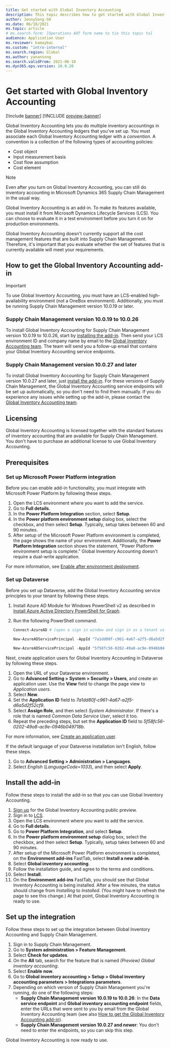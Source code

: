 ```yaml
---
title: Get started with Global Inventory Accounting
description: This topic describes how to get started with Global Inventory Accounting.
author: JennySong-SH
ms.date: 06/18/2021
ms.topic: article
# ms.search.form: [Operations AOT form name to tie this topic to]
audience: Application User
ms.reviewer: kamaybac
ms.custom: "intro-internal"
ms.search.region: Global
ms.author: yanansong
ms.search.validFrom: 2021-06-18
ms.dyn365.ops.version: 10.0.20
---
```


# Get started with Global Inventory Accounting

[!include [banner](../includes/banner.md)]
[!INCLUDE [preview-banner](../includes/preview-banner.md)]
<!--KFM: Preview until 4/30/2022 -->

Global Inventory Accounting lets you do multiple inventory accountings in the Global Inventory Accounting ledgers that you've set up. You must associate each Global Inventory Accounting ledger with a *convention*. A convention is a collection of the following types of accounting policies:

- Cost object
- Input measurement basis
- Cost flow assumption
- Cost element

> [!NOTE]
> Even after you turn on Global Inventory Accounting, you can still do inventory accounting in Microsoft Dynamics 365 Supply Chain Management in the usual way.

Global Inventory Accounting is an add-in. To make its features available, you must install it from Microsoft Dynamics Lifecycle Services (LCS). You can choose to evaluate it in a test environment before you turn it on for production environments.

Global Inventory Accounting doesn't currently support all the cost management features that are built into Supply Chain Management. Therefore, it's important that you evaluate whether the set of features that is currently available will meet your requirements.

## <a name="sign-up"></a>How to get the Global Inventory Accounting add-in

> [!IMPORTANT]
> To use Global Inventory Accounting, you must have an LCS-enabled high-availability environment (not a OneBox environment). Additionally, you must be running Supply Chain Management version 10.0.19 or later.

### Supply Chain Management version 10.0.19 to 10.0.26

To install Global Inventory Accounting for Supply Chain Management version 10.0.19 to 10.0.26, start by [installing the add-in](#install). Then send your LCS environment ID and company name by email to the [Global Inventory Accounting team](mailto:GlobalInvAccount@microsoft.com). The team will send you a follow-up email that contains your Global Inventory Accounting service endpoints.

### Supply Chain Management version 10.0.27 and later

To install Global Inventory Accounting for Supply Chain Management version 10.0.27 and later, just [install the add-in](#install). For these versions of Supply Chain Management, the Global Inventory Accounting service endpoints will be set up automatically, so you don't need to find them manually. If you do experience any issues while setting up the add-in, please contact the [Global Inventory Accounting team](mailto:GlobalInvAccount@microsoft.com).

## Licensing

Global Inventory Accounting is licensed together with the standard features of inventory accounting that are available for Supply Chain Management. You don't have to purchase an additional license to use Global Inventory Accounting.

## Prerequisites

### Set up Microsoft Power Platform integration

Before you can enable add-in functionality, you must integrate with Microsoft Power Platform by following these steps.

1. Open the LCS environment where you want to add the service.
1. Go to **Full details**.
1. In the **Power Platform Integration** section, select **Setup**.
1. In the **Power platform environment setup** dialog box, select the checkbox, and then select **Setup**. Typically, setup takes between 60 and 90 minutes.
1. After setup of the Microsoft Power Platform environment is completed, the page shows the name of your environment. Additionally, the **Power Platform Integration** section shows the statement, "Power Platform environment setup is complete." Global Inventory Accounting doesn't require a dual-write application.

For more information, see [Enable after environment deployment](../../fin-ops-core/dev-itpro/power-platform/enable-power-platform-integration.md#enable-after-deploy).

### Set up Dataverse

Before you set up Dataverse, add the Global Inventory Accounting service principles to your tenant by following these steps.

1. Install Azure AD Module for Windows PowerShell v2 as described in [Install Azure Active Directory PowerShell for Graph](/powershell/azure/active-directory/install-adv2).
1. Run the following PowerShell command.

    ```powershell
    Connect-AzureAD # (open a sign in window and sign in as a tenant user)

    New-AzureADServicePrincipal -AppId "7a1dd80f-c961-4a67-a2f5-d6a5d2f52cf9" -DisplayName "d365-scm-costaccountingservice"

    New-AzureADServicePrincipal -AppId "5f58fc56-0202-49a8-ac9e-0946b049718b" -DisplayName "d365-scm-operationdataservice"
    ```

Next, create application users for Global Inventory Accounting in Dataverse by following these steps.

1. Open the URL of your Dataverse environment.
1. Go to **Advanced Setting \> System \> Security \> Users**, and create an application user. Use the **View** field to change the page view to *Application users*.
1. Select **New**.
1. Set the **Application ID** field to *7a1dd80f-c961-4a67-a2f5-d6a5d2f52cf9*.
1. Select **Assign Role**, and then select *System Administrator*. If there's a role that is named *Common Data Service User*, select it too.
1. Repeat the preceding steps, but set the **Application ID** field to *5f58fc56-0202-49a8-ac9e-0946b049718b*.

For more information, see [Create an application user](/power-platform/admin/create-users-assign-online-security-roles#create-an-application-user).

If the default language of your Dataverse installation isn't English, follow these steps.

1. Go to **Advanced Setting \> Administration \> Languages**.
1. Select *English* (*LanguageCode=1033*), and then select **Apply**.

## <a name="install"></a>Install the add-in

Follow these steps to install the add-in so that you can use Global Inventory Accounting.

1. [Sign up](#sign-up) for the Global Inventory Accounting public preview.
1. Sign in to [LCS](https://lcs.dynamics.com/Logon/Index).
1. Open the LCS environment where you want to add the service.
1. Go to **Full details**.
1. Go to **Power Platform Integration**, and select **Setup**.
1. In the **Power platform environment setup** dialog box, select the checkbox, and then select **Setup**. Typically, setup takes between 60 and 90 minutes.
1. After setup of the Microsoft Power Platform environment is completed, on the **Environment add-ins** FastTab, select **Install a new add-in**.
1. Select **Global inventory accounting**.
1. Follow the installation guide, and agree to the terms and conditions.
1. Select **Install**.
1. On the **Environment add-ins** FastTab, you should see that Global Inventory Accounting is being installed. After a few minutes, the status should change from *Installing* to *Installed*. (You might have to refresh the page to see this change.) At that point, Global Inventory Accounting is ready to use.

## Set up the integration

Follow these steps to set up the integration between Global Inventory Accounting and Supply Chain Management.

1. Sign in to Supply Chain Management.
1. Go to **System administration \> Feature Management**.
1. Select **Check for updates**.
1. On the **All** tab, search for the feature that is named *(Preview) Global inventory accounting*.
1. Select **Enable now**.
1. Go to **Global inventory accounting \> Setup \> Global inventory accounting parameters \> Integrations parameters**.
1. Depending on which version of Supply Chain Management you're running, do one of the following steps:
    - **Supply Chain Management version 10.0.19 to 10.0.26**: In the **Data service endpoint** and **Global inventory accounting endpoint** fields, enter the URLs that were sent to you by email from the Global Inventory Accounting team (see also [How to get the Global Inventory Accounting add-in](#sign-up)).
    - **Supply Chain Management version 10.0.27 and newer**: You don't need to enter the endpoints, so you can skip this step.

Global Inventory Accounting is now ready to use.
